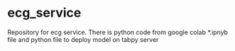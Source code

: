 # ecg_service
Repository for ecg service. There is python code from google colab *.ipnyb file and python file to deploy model on tabpy server
